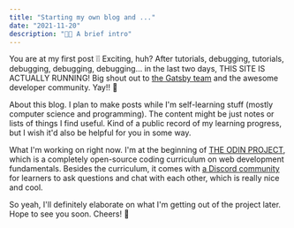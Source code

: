 ```yaml
---
title: "Starting my own blog and ..."
date: "2021-11-20"
description: "📯📯 A brief intro"
---
```



You are at my first post ❕❕ Exciting, huh? After tutorials, debugging, tutorials, debugging, debugging, debugging... in the last two days, THIS SITE IS ACTUALLY RUNNING! Big shout out to [the Gatsby team](https://www.gatsbyjs.com/about/) and the awesome developer community. Yay!! 🙌

<span class='inline-text-larger-font'>About this blog. </span> I plan to make posts while I'm self-learning stuff (mostly computer science and programming). The content might be just notes or lists of things I find useful. Kind of a public record of my learning progress, but I wish it'd also be helpful for you in some way.  

<span class='inline-text-larger-font'>What I'm working on right now. </span>I'm at the beginning of [THE ODIN PROJECT](https://www.theodinproject.com/), which is a completely open-source coding curriculum on web development fundamentals. Besides the curriculum, it comes with [a Discord community](https://www.theodinproject.com/paths/foundations/courses/foundations/lessons/join-the-odin-community) for learners to ask questions and chat with each other, which is really nice and cool.

So yeah, I'll definitely elaborate on what I'm getting out of the project later. Hope to see you soon. Cheers! 🥂